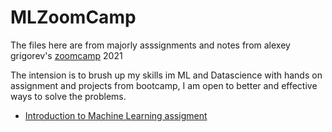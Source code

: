 # MLZoomCamp

The files here are from majorly asssignments and notes from alexey grigorev's [zoomcamp](https://github.com/alexeygrigorev/mlbookcamp-code/blob/master/course-zoomcamp/README.md) 2021 

The intension is to brush up my skills im ML and Datascience with hands on assignment and projects from bootcamp, I am open to better and effective ways to solve the problems.

* [Introduction to Machine Learning assigment](https://github.com/Oluwafemi-Jegede/MLZoomCamp/blob/main/01-Intro.ipynb)

